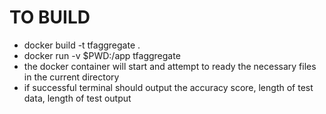 # TO BUILD
- docker build -t tfaggregate . 
- docker run -v $PWD:/app tfaggregate <X input file> <y input file>
- the docker container will start and attempt to ready the necessary files in the current directory
- if successful terminal should output the accuracy score, length of test data, length of test output
